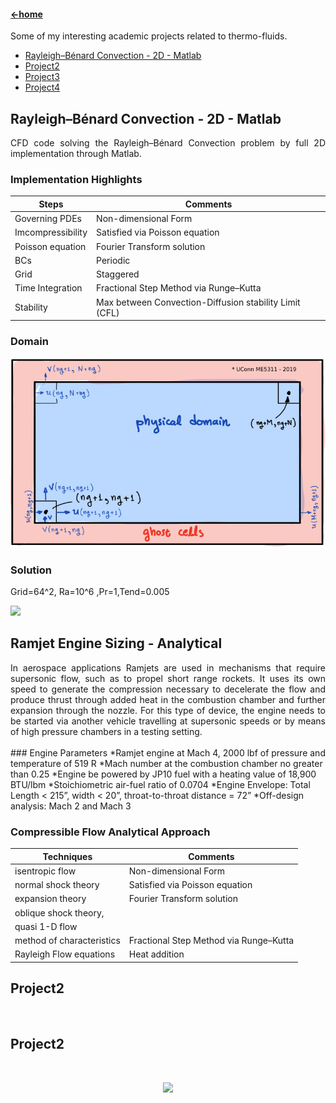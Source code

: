 #### [←home](../README.md)

Some of my interesting academic projects related to thermo-fluids. 
 
+ [Rayleigh–Bénard Convection - 2D - Matlab](#Section1)
+ [Project2](#Section2)
+ [Project3](#Section3)
+ [Project4](#Section4)

## <a name="section1"><a/>Rayleigh–Bénard Convection - 2D - Matlab
<div style="text-align: justify">
CFD code solving the Rayleigh–Bénard Convection problem by full 2D implementation through Matlab. 
</div>

### Implementation Highlights
 
| Steps | Comments |
| ------ | ----------- |
| Governing PDEs    |  Non-dimensional Form   |
| Imcompressibility   | Satisfied via Poisson equation |
| Poisson equation  | Fourier Transform solution |
| BCs | Periodic |
| Grid  | Staggered |
| Time Integration    |  Fractional Step Method via Runge–Kutta  |
| Stability    |  Max between Convection-Diffusion stability Limit (CFL)  |

### Domain
<p align="left"><img src="../pics/cfddomain.png" width="600"/></p>
 
### Solution 
 
Grid=64^2, Ra=10^6 ,Pr=1,Tend=0.005
 
<p align="left"><img src="../pics/OneTenthSec5.gif" width="600"/></p>
 
## <a name="section2"><a/>Ramjet Engine Sizing - Analytical
<div style="text-align: justify">
In aerospace applications Ramjets are used in mechanisms that require supersonic flow, such as to propel short range rockets. It uses its own speed to generate the compression necessary to decelerate the flow and produce thrust through added heat in the combustion chamber and further expansion through the nozzle.
For this type of device, the engine needs to be started via another vehicle travelling at supersonic speeds or by means of high pressure chambers in a testing setting.
</div><br/>
### Engine Parameters 
*Ramjet engine at Mach 4, 2000 lbf of pressure and temperature of 519 R
*Mach number at the combustion chamber no greater than 0.25
*Engine be powered by JP10 fuel with a heating value of 18,900 BTU/lbm 
*Stoichiometric air-fuel ratio of 0.0704
*Engine Envelope: Total Length < 215”, width < 20”, throat-to-throat distance = 72” 
*Off-design analysis: Mach 2 and Mach 3

### Compressible Flow Analytical Approach
 
| Techniques | Comments |
| ------ | ----------- |
| isentropic flow    |  Non-dimensional Form   |
| normal shock theory   | Satisfied via Poisson equation |
| expansion theory | Fourier Transform solution |
| oblique shock theory,|
| quasi 1-D flow |
|  method of characteristics     |  Fractional Step Method via Runge–Kutta  |
| Rayleigh Flow equations    |  Heat addition  |
  
## <a name="section3"><a/>Project2
<div style="text-align: justify">

  
</div><br/>
  
  
## <a name="section4"><a/>Project2
<div style="text-align: justify">

  
</div><br/>
 
 <p align="center"><img src="../pics/compTEST.png"/></p>
